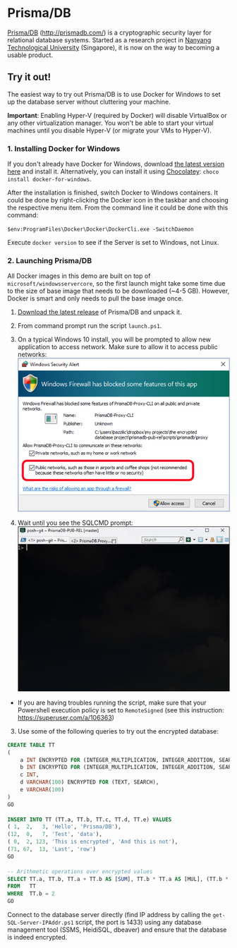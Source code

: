 # Prisma/DB
[Prisma/DB](http://prismadb.com/) (http://prismadb.com/) is a cryptographic security layer for relational database systems.
Started as a research project in [Nanyang Technological University](http://www.ntu.edu.sg/Pages/home.aspx) (Singapore), it is now on the way to becoming a usable product.

## Try it out!
The easiest way to try out Prisma/DB is to use Docker for Windows to set up the database server without cluttering your machine.

**Important**: Enabling Hyper-V (required by Docker) will disable VirtualBox or any other virtualization manager.
You won't be able to start your virtual machines until you disable Hyper-V (or migrate your VMs to Hyper-V).

### 1. Installing Docker for Windows
If you don't already have Docker for Windows, download [the latest version here](https://download.docker.com/win/stable/InstallDocker.msi) and install it.
Alternatively, you can install it using [Chocolatey](https://chocolatey.org/): `choco install docker-for-windows`.

After the installation is finished, switch Docker to Windows containers.
It could be done by right-clicking the Docker icon in the taskbar and choosing the respective menu item.
From the command line it could be done with this command:

`$env:ProgramFiles\Docker\Docker\DockerCli.exe -SwitchDaemon`

Execute `docker version` to see if the Server is set to Windows, not Linux.

### 2. Launching Prisma/DB

All Docker images in this demo are built on top of `microsoft/windowsservercore`, so the first launch might take some time due to the size of base image that needs to be downloaded (~4-5 GB).
However, Docker is smart and only needs to pull the base image once.

1. [Download the latest release](https://github.com/PrismaDB/PrismaDB/releases) of Prisma/DB and unpack it.

2. From command prompt run the script `launch.ps1`.

3. On a typical Windows 10 install, you will be prompted to allow new application to access network. Make sure to allow it to access public networks:  
![](https://raw.githubusercontent.com/PrismaDB/PrismaDB/master/img/firewall.png)

4. Wait until you see the SQLCMD prompt:  
![](https://raw.githubusercontent.com/PrismaDB/PrismaDB/master/img/sqlcmd.gif)
 * If you are having troubles running the script, make sure that your Powershell execution policy is set to `RemoteSigned` (see this instruction: https://superuser.com/a/106363)

3. Use some of the following queries to try out the encrypted database:

```SQL
CREATE TABLE TT
(
	a INT ENCRYPTED FOR (INTEGER_MULTIPLICATION, INTEGER_ADDITION, SEARCH),
	b INT ENCRYPTED FOR (INTEGER_MULTIPLICATION, INTEGER_ADDITION, SEARCH),
	c INT,
	d VARCHAR(100) ENCRYPTED FOR (TEXT, SEARCH),
	e VARCHAR(100)
)
GO

INSERT INTO TT (TT.a, TT.b, TT.c, TT.d, TT.e) VALUES
( 1,  2,   3, 'Hello', 'Prisma/DB'),
(12,  0,   7, 'Test', 'data'),
( 0,  2, 123, 'This is encrypted', 'And this is not'),
(71, 67,  13, 'Last', 'row')
GO

-- Arithmetic operations over encrypted values
SELECT TT.a, TT.b, TT.a + TT.b AS [SUM], TT.b * TT.a AS [MUL], (TT.b * TT.a) + TT.b AS [EXPR]
FROM   TT
WHERE  TT.b = 2
GO
```

Connect to the database server directly (find IP address by calling the `get-SQL-Server-IPAddr.ps1` script, the port is 1433) using any database management tool (SSMS, HeidiSQL, dbeaver) and ensure that the database is indeed encrypted.
